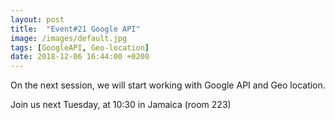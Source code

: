 ```yaml
---
layout: post
title:  "Event#21 Google API"
image: /images/default.jpg
tags: [GoogleAPI, Geo-location]
date: 2018-12-06 16:44:00 +0200
---
```


On the next session, we will start working with Google API and Geo location.[]()

Join us next Tuesday, at 10:30 in Jamaica (room 223)
